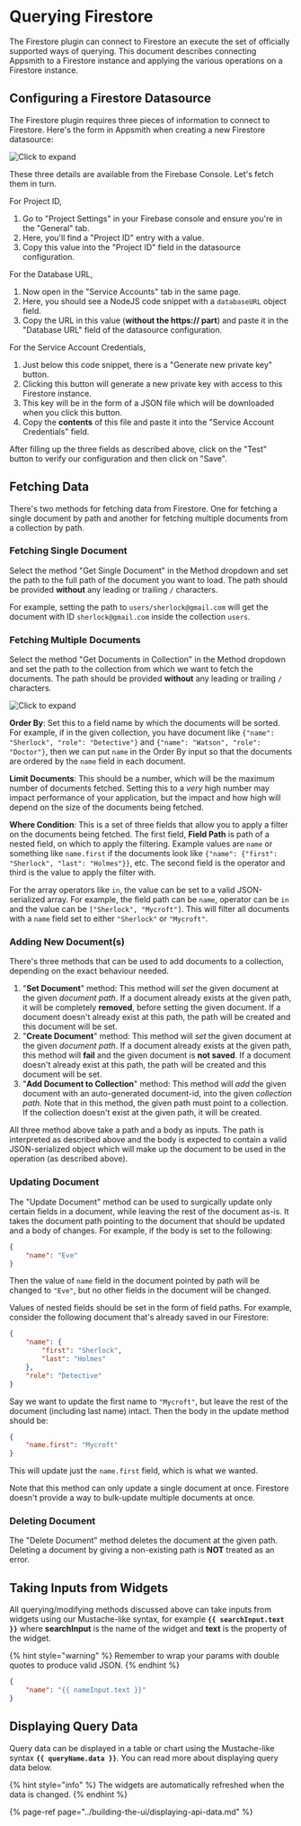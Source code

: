 # Querying Firestore

The Firestore plugin can connect to Firestore an execute the set of officially supported ways of querying. This document describes connecting Appsmith to a Firestore instance and applying the various operations on a Firestore instance.

## Configuring a Firestore Datasource

The Firestore plugin requires three pieces of information to connect to Firestore. Here's the form in Appsmith when creating a new Firestore datasource:

![Click to expand](../../.gitbook/assets/firestore-datasource-form.png)

These three details are available from the Firebase Console. Let's fetch them in turn.

For Project ID,

1. Go to "Project Settings" in your Firebase console and ensure you're in the "General" tab.
1. Here, you'll find a "Project ID" entry with a value.
1. Copy this value into the "Project ID" field in the datasource configuration.

For the Database URL,

1. Now open in the "Service Accounts" tab in the same page.
1. Here, you should see a NodeJS code snippet with a `databaseURL` object field.
1. Copy the URL in this value (**without the https:// part**) and paste it in the "Database URL" field of the datasource configuration.

For the Service Account Credentials,

1. Just below this code snippet, there is a "Generate new private key" button.
1. Clicking this button will generate a new private key with access to this Firestore instance.
1. This key will be in the form of a JSON file which will be downloaded when you click this button.
1. Copy the **contents** of this file and paste it into the "Service Account Credentials" field.

After filling up the three fields as described above, click on the "Test" button to verify our configuration and then click on "Save".

## Fetching Data

There's two methods for fetching data from Firestore. One for fetching a single document by path and another for fetching multiple documents from a collection by path.

### Fetching Single Document

Select the method "Get Single Document" in the Method dropdown and set the path to the full path of the document you want to load. The path should be provided **without** any leading or trailing `/` characters.

For example, setting the path to `users/sherlock@gmail.com` will get the document with ID `sherlock@gmail.com` inside the collection `users`.

### Fetching Multiple Documents

Select the method "Get Documents in Collection" in the Method dropdown and set the path to the collection from which we want to fetch the documents. The path should be provided **without** any leading or trailing `/` characters.

![Click to expand](../../.gitbook/assets/firestore-get-documents-in-collection.png)

**Order By**: Set this to a field name by which the documents will be sorted. For example, if in the given collection, you have document like `{"name": "Sherlock", "role": "Detective"}` and `{"name": "Watson", "role": "Doctor"}`, then we can put `name` in the Order By input so that the documents are ordered by the `name` field in each document.

**Limit Documents**: This should be a number, which will be the maximum number of documents fetched. Setting this to a *very* high number may impact performance of your application, but the impact and how high will depend on the size of the documents being fetched.

**Where Condition**: This is a set of three fields that allow you to apply a filter on the documents being fetched. The first field, **Field Path** is path of a nested field, on which to apply the filtering. Example values are `name` or something like `name.first` if the documents look like `{"name": {"first": "Sherlock", "last": "Holmes"}}`, etc. The second field is the operator and third is the value to apply the filter with.

For the array operators like `in`, the value can be set to a valid JSON-serialized array. For example, the field path can be `name`, operator can be `in` and the value can be `["Sherlock", "Mycroft"]`. This will filter all documents with a `name` field set to either `"Sherlock"` or `"Mycroft"`.

### Adding New Document(s)

There's three methods that can be used to add documents to a collection, depending on the exact behaviour needed.

1. "**Set Document**" method: This method will *set* the given document at the given *document path*. If a document already exists at the given path, it will be completely **removed**, before setting the given document. If a document doesn't already exist at this path, the path will be created and this document will be set.
1. "**Create Document**" method: This method will *set* the given document at the given *document path*. If a document already exists at the given path, this method will **fail** and the given document is **not saved**. If a document doesn't already exist at this path, the path will be created and this document will be set.
1. "**Add Document to Collection**" method: This method will *add* the given document with an auto-generated document-id, into the given *collection path*. Note that in this method, the given path must point to a collection. If the collection doesn't exist at the given path, it will be created.

All three method above take a path and a body as inputs. The path is interpreted as described above and the body is expected to contain a valid JSON-serialized object which will make up the document to be used in the operation (as described above).

### Updating Document

The "Update Document" method can be used to surgically update only certain fields in a document, while leaving the rest of the document as-is. It takes the document path pointing to the document that should be updated and a body of changes. For example, if the body is set to the following:

```json
{
    "name": "Eve"
}
```

Then the value of `name` field in the document pointed by path will be changed to `"Eve"`, but no other fields in the document will be changed.

Values of nested fields should be set in the form of field paths. For example, consider the following document that's already saved in our Firestore:

```json
{
    "name": {
        "first": "Sherlock",
        "last": "Holmes"
    },
    "role": "Detective"
}
```

Say we want to update the first name to `"Mycroft"`, but leave the rest of the document (including last name) intact. Then the body in the update method should be:

```json
{
    "name.first": "Mycroft"
}
```

This will update just the `name.first` field, which is what we wanted.

Note that this method can only update a single document at once. Firestore doesn't provide a way to bulk-update multiple documents at once.

### Deleting Document

The "Delete Document" method deletes the document at the given path. Deleting a document by giving a non-existing path is **NOT** treated as an error.

## Taking Inputs from Widgets

All querying/modifying methods discussed above can take inputs from widgets using our Mustache-like syntax, for example **`{{ searchInput.text }}`** where **searchInput** is the name of the widget and **text** is the property of the widget.

{% hint style="warning" %}
Remember to wrap your params with double quotes to produce valid JSON.
{% endhint %}

```json
{
    "name": "{{ nameInput.text }}"
}
```

## Displaying Query Data

Query data can be displayed in a table or chart using the Mustache-like syntax **`{{ queryName.data }}`**. You can read more about displaying query data below.

{% hint style="info" %}
The widgets are automatically refreshed when the data is changed.
{% endhint %}

{% page-ref page="../building-the-ui/displaying-api-data.md" %}

